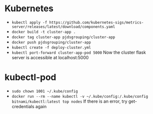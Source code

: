 # Kubernetes
- `kubectl apply -f https://github.com/kubernetes-sigs/metrics-server/releases/latest/download/components.yaml`
- `docker build -t cluster-app .`
- `docker tag cluster-app pjdsgrouping/cluster-app`
- `docker push pjdsgrouping/cluster-app`
- `kubectl create -f deploy-cluster.yml`
- `kubectl port-forward cluster-app-pod 5000`
Now the cluster flask server is accessible at localhost:5000
# kubectl-pod
- `sudo chown 1001 ~/.kube/config`
- `docker run --rm --name kubectl -v ~/.kube/config:/.kube/config bitnami/kubectl:latest top nodes`
If there is an error, try get-credentials again